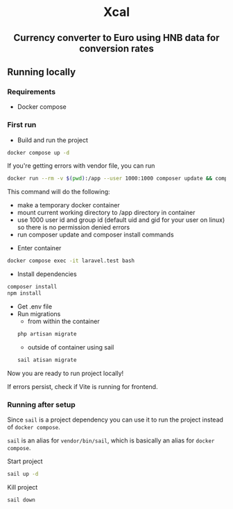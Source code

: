 <h1 align="center">Xcal</h1>
<h2 align="center">Currency converter to Euro using HNB data for conversion rates</h2>

## Running locally

### Requirements
 - Docker compose

### First run

 - Build and run the project
```bash
docker compose up -d
```
If you're getting errors with vendor file, you can run
```bash
docker run --rm -v $(pwd):/app --user 1000:1000 composer update && composer install
```
This command  will do the following: 
* make a temporary docker container 
* mount current working directory to /app directory in container
* use 1000 user id and group id (default uid and gid for your user on linux) so there is no permission denied errors
* run composer update and composer install commands
 - Enter container
```bash
docker compose exec -it laravel.test bash
```
 - Install dependencies
```bash
composer install
npm install
```
 - Get .env file
 - Run migrations
   - from within the container 
    ```bash
    php artisan migrate
    ```
    - outside of container using sail
    ```bash
    sail atisan migrate
    ```

Now you are ready to run project locally!

If errors persist, check if Vite is running for frontend.

### Running after setup
Since `sail` is a project dependency you can use it to run the project instead of `docker compose`.

`sail` is an alias for `vendor/bin/sail`, which is basically an alias for `docker compose`. 

Start project
```bash
sail up -d
```
Kill project
```bash
sail down
```
